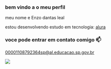 ### bem vindo a o meu perfil

meu nome e Enzo dantas leal 

estou desenvolvendo estudo em tecnologia: [alura](https://www.alura.com)

### voce pode entrar em contato comigo 📫
00001108792364sp@al.educacao.sp.gov.br

![](https://media1.tenor.com/m/rmOSRULjBj4AAAAC/nufc-newcastle.gif)
